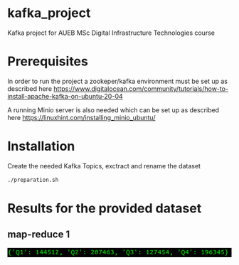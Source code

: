 # kafka_project
Kafka project for AUEB MSc Digital Infrastructure Technologies course

# Prerequisites
In order to run the project a zookeper/kafka environment must be set up as described here
https://www.digitalocean.com/community/tutorials/how-to-install-apache-kafka-on-ubuntu-20-04

A running Minio server is also needed which can be set up as described here 
https://linuxhint.com/installing_minio_ubuntu/

# Installation

Create the needed Kafka Topics, exctract and rename the dataset
```sh
./preparation.sh
```

# Results for the provided dataset

## map-reduce 1

![N|Solid](./images/result_1.png)
